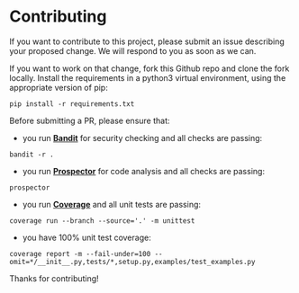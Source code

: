 # Contributing

If you want to contribute to this project, please submit an issue describing your proposed change. We will respond to you as soon as we can.
 
If you want to work on that change, fork this Github repo and clone the fork locally. Install the requirements in a python3 virtual environment, using the appropriate version of pip:

`pip install -r requirements.txt`

Before submitting a PR, please ensure that:

- you run [__Bandit__](https://pypi.org/project/bandit/) for security checking and all checks are passing:

`bandit -r .`
 
- you run [__Prospector__](https://pypi.org/project/prospector/) for code analysis and all checks are passing:

`prospector`

- you run [__Coverage__](https://pypi.org/project/coverage/) and all unit tests are passing:

`coverage run --branch --source='.' -m unittest`

- you have 100% unit test coverage:

`coverage report -m --fail-under=100 --omit=*/__init__.py,tests/*,setup.py,examples/test_examples.py`

Thanks for contributing!
